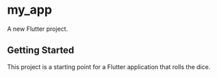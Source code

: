 # my_app

A new Flutter project.

## Getting Started

This project is a starting point for a Flutter application that rolls the dice.




